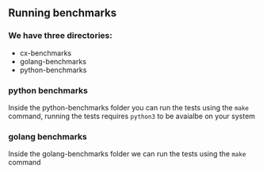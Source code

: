 ## Running benchmarks
### We have three directories:
* cx-benchmarks
* golang-benchmarks
* python-benchmarks

### python benchmarks
Inside the python-benchmarks folder you can run the tests using the `make` command, running the tests requires `python3` to be avaialbe on your system

### golang benchmarks
Inside the golang-benchmarks folder we can run the tests using the `make` command